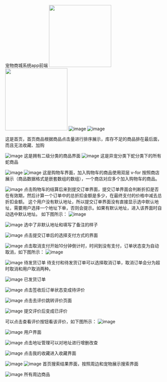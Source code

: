 宠物商城系统app前端
<img src="https://github.com/WHO-cares-2001/petMall/assets/77758923/050979cb-0829-44b8-abbe-f35fae5ad84e" width="200px" />
<img src="https://github.com/WHO-cares-2001/petMall/assets/77758923/088ee2e2-c78d-4153-bb68-9e25dd0a6a25" width="200px"/>
![image](https://github.com/WHO-cares-2001/petMall/assets/77758923/050979cb-0829-44b8-abbe-f35fae5ad84e)
![image](https://github.com/WHO-cares-2001/petMall/assets/77758923/088ee2e2-c78d-4153-bb68-9e25dd0a6a25)

这是首页，首页商品根据商品点击量进行排序展示，库存不足的商品排在最后面，而且无法收藏、加购

![image](https://github.com/WHO-cares-2001/petMall/assets/77758923/a5ec4f1c-e423-4c1e-8a50-0fda2ac72708)
这是拥有二级分类的商品界面
![image](https://github.com/WHO-cares-2001/petMall/assets/77758923/f5271cb2-fa35-4c01-8377-e263af7b59d5)
这是异宠分类下蛇分类下的所有蛇商品

![image](https://github.com/WHO-cares-2001/petMall/assets/77758923/8326b60f-2461-46c2-afab-3f38cfef6cad)
![image](https://github.com/WHO-cares-2001/petMall/assets/77758923/ff7de7b6-d438-40a9-a8b5-d5b83924333a)
这是购物车界面，加入购物车的商品使用双层 v-for 按照商店展示（商品数据格式是嵌套数组的数组），一个商店对应多个加入购物车的商品。

![image](https://github.com/WHO-cares-2001/petMall/assets/77758923/04cec606-ed22-4787-9a41-46146ce59995)
点击购物车的结算后来到提交订单界面，提交订单界面会判断折扣是否在有效期，然后计算一个订单中的总折扣金额是多少，在最终支付的价格中减去总折扣金额。
这个用户没有默认地址，所以提交订单界面没有直接显示选中默认地址，需要用户选择一个地址下单，否则会提示。如果有默认地址，进入该界面时自动选中默认地址。
如下图所示：
![image](https://github.com/WHO-cares-2001/petMall/assets/77758923/5656b406-29f7-4302-aa71-e924cfbdbfc9)

![image](https://github.com/WHO-cares-2001/petMall/assets/77758923/24a89ad7-aeab-44db-aff1-e5893ad2ff8b)
选中了非默认地址和填写了备注的样子

![image](https://github.com/WHO-cares-2001/petMall/assets/77758923/41d72d9f-4634-4363-94f2-1631cc55ab5b)
点击提交订单后的选择支付方式的界面

![image](https://github.com/WHO-cares-2001/petMall/assets/77758923/0eef7b69-ad1b-4aa8-8a86-e620ec3c70b7)
点击取消支付开始10分钟倒计时，时间到没有支付，订单状态变为自动取消，如下图所示：
![image](https://github.com/WHO-cares-2001/petMall/assets/77758923/659ec8d9-d381-4e06-a191-4bacfdbaa9bf)

![image](https://github.com/WHO-cares-2001/petMall/assets/77758923/421fb6ec-e255-410a-8d65-27212a8242fe)
待发货订单
待支付和待发货订单可以选择取消订单，取消订单会分为超时取消和用户取消两种。

![image](https://github.com/WHO-cares-2001/petMall/assets/77758923/b18599ee-3a49-4f34-a591-d51dee6963b6)
已发货订单 

![image](https://github.com/WHO-cares-2001/petMall/assets/77758923/2ec1e8ad-de68-4271-af9f-e68023c9a290)
点击签收后订单状态变成待评价

![image](https://github.com/WHO-cares-2001/petMall/assets/77758923/527c2531-73fb-4f18-a788-a7cd57af0703)
点击去评价跳转评价页面

![image](https://github.com/WHO-cares-2001/petMall/assets/77758923/b8ea511c-f486-4401-bcee-3521259e75e2)
提交评价后变成已评价

可以点击查看评价按钮看该评价，如下图所示：
![image](https://github.com/WHO-cares-2001/petMall/assets/77758923/2dfd8b60-a096-4323-9731-9446baf98409)

![image](https://github.com/WHO-cares-2001/petMall/assets/77758923/cd3a9e0b-9660-4d23-a3ec-ed6cf1696034)
用户界面

![image](https://github.com/WHO-cares-2001/petMall/assets/77758923/85783d95-57b2-4760-95b0-c1930414f44d)
点击地址管理可以对地址进行增删改查

![image](https://github.com/WHO-cares-2001/petMall/assets/77758923/bdaf57e3-60fe-487b-846d-6ab95e17c212)
点击我的收藏进入收藏界面

![image](https://github.com/WHO-cares-2001/petMall/assets/77758923/54aea536-3acb-42b1-a2f6-f50318fa6516)
![image](https://github.com/WHO-cares-2001/petMall/assets/77758923/7bc643cf-9876-48ff-9053-febc7f958180)
首页搜索结果界面，按照周边和宠物展示搜索界面

![image](https://github.com/WHO-cares-2001/petMall/assets/77758923/838331f1-441d-4958-9e4d-af84ef0580f9)
所有周边商品
